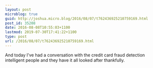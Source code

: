 ```yaml
---
layout: post
microblog: true
guid: http://joshua.micro.blog/2016/08/07/t762436925210759169.html
post_id: 35208
date: 2016-08-08T10:55:03+1100
lastmod: 2019-07-30T17:41:22+1100
type: post
url: /2016/08/07/t762436925210759169.html
---
```

And today I've had a conversation with the credit card fraud detection intelligent people and they have it all looked after thankfully.
